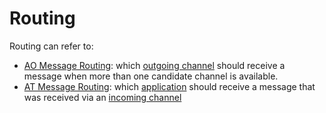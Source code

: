# Routing #

Routing can refer to:
  * [AO Message Routing](AOMessageRouting.md): which [outgoing channel](Channels#Directions:_Incoming,_Outgoing_and_Bi-directional_channels.md) should receive a message when more than one candidate channel is available.
  * [AT Message Routing](ATMessageRouting.md): which [application](Applications.md) should receive a message that was received via an [incoming channel](Channels#Directions:_Incoming,_Outgoing_and_Bi-directional_channels.md)
